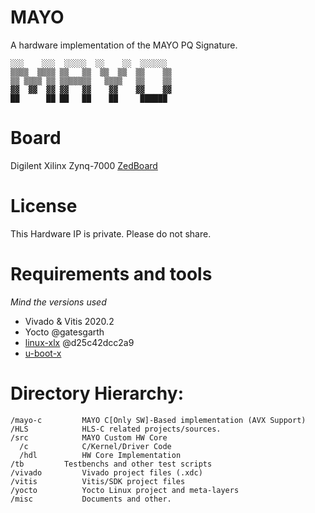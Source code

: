 
# MAYO 
A hardware implementation of the MAYO PQ Signature.  

```
░░░    ░░░  ░░░░░  ░░    ░░  ░░░░░░  
▒▒▒▒  ▒▒▒▒ ▒▒   ▒▒  ▒▒  ▒▒  ▒▒    ▒▒ 
▒▒ ▒▒▒▒ ▒▒ ▒▒▒▒▒▒▒   ▒▒▒▒   ▒▒    ▒▒ 
▓▓  ▓▓  ▓▓ ▓▓   ▓▓    ▓▓    ▓▓    ▓▓ 
██      ██ ██   ██    ██     ██████  
```

# Board
Digilent Xilinx Zynq-7000 [ZedBoard](https://www.avnet.com/wps/portal/us/products/avnet-boards/avnet-board-families/zedboard/)

# License
This Hardware IP is private. Please do not share.

# Requirements and tools
_Mind the versions used_
- Vivado & Vitis 2020.2
- Yocto @gatesgarth
- [linux-xlx](https://github.com/Xilinx/linux-xlnx) @d25c42dcc2a9
- [u-boot-x](https://github.com/Xilinx/u-boot-xlnx) 

# Directory Hierarchy:
```
/mayo-c 		MAYO C[Only SW]-Based implementation (AVX Support)
/HLS			HLS-C related projects/sources.
/src			MAYO Custom HW Core
  /c			C/Kernel/Driver Code
  /hdl			HW Core Implementation
/tb			Testbenchs and other test scripts
/vivado 		Vivado project files (.xdc)
/vitis			Vitis/SDK project files
/yocto			Yocto Linux project and meta-layers
/misc			Documents and other.
